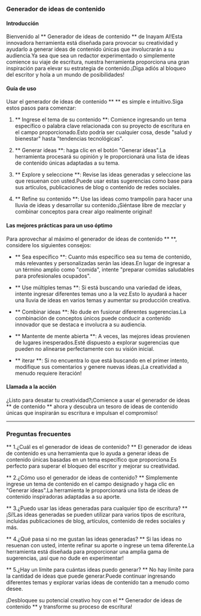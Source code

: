 ### Generador de ideas de contenido

#### Introducción
Bienvenido al ** Generador de ideas de contenido ** de Inayam AI!Esta innovadora herramienta está diseñada para provocar su creatividad y ayudarlo a generar ideas de contenido únicas que involucrarán a su audiencia.Ya sea que sea un redactor experimentado o simplemente comience su viaje de escritura, nuestra herramienta proporciona una gran inspiración para elevar su estrategia de contenido.¡Diga adiós al bloqueo del escritor y hola a un mundo de posibilidades!

#### Guía de uso
Usar el generador de ideas de contenido ** ** es simple e intuitivo.Siga estos pasos para comenzar:

1. ** Ingrese el tema de su contenido **: Comience ingresando un tema específico o palabra clave relacionada con su proyecto de escritura en el campo proporcionado.Esto podría ser cualquier cosa, desde "salud y bienestar" hasta "tendencias tecnológicas".

2. ** Generar ideas **: haga clic en el botón "Generar ideas".La herramienta procesará su opinión y le proporcionará una lista de ideas de contenido únicas adaptadas a su tema.

3. ** Explore y seleccione **: Revise las ideas generadas y seleccione las que resuenan con usted.Puede usar estas sugerencias como base para sus artículos, publicaciones de blog o contenido de redes sociales.

4. ** Refine su contenido **: Use las ideas como trampolín para hacer una lluvia de ideas y desarrollar su contenido.¡Siéntase libre de mezclar y combinar conceptos para crear algo realmente original!

#### Las mejores prácticas para un uso óptimo
Para aprovechar al máximo el generador de ideas de contenido ** **, considere los siguientes consejos:

- ** Sea específico **: Cuanto más específico sea su tema de contenido, más relevantes y personalizadas serán las ideas.En lugar de ingresar a un término amplio como "comida", intente "preparar comidas saludables para profesionales ocupados".

- ** Use múltiples temas **: Si está buscando una variedad de ideas, intente ingresar diferentes temas uno a la vez.Esto lo ayudará a hacer una lluvia de ideas en varios temas y aumentar su producción creativa.

- ** Combinar ideas **: No dude en fusionar diferentes sugerencias.La combinación de conceptos únicos puede conducir a contenido innovador que se destaca e involucra a su audiencia.

- ** Mantente de mente abierta **: A veces, las mejores ideas provienen de lugares inesperados.Esté dispuesto a explorar sugerencias que pueden no alinearse perfectamente con su visión inicial.

- ** iterar **: Si no encuentra lo que está buscando en el primer intento, modifique sus comentarios y genere nuevas ideas.¡La creatividad a menudo requiere iteración!

#### Llamada a la acción
¿Listo para desatar tu creatividad?¡Comience a usar el generador de ideas ** de contenido ** ahora y descubra un tesoro de ideas de contenido únicas que inspirarán su escritura e impulsan el compromiso!

---

### Preguntas frecuentes

** 1.¿Cuál es el generador de ideas de contenido? **
El generador de ideas de contenido es una herramienta que lo ayuda a generar ideas de contenido únicas basadas en un tema específico que proporciona.Es perfecto para superar el bloqueo del escritor y mejorar su creatividad.

** 2.¿Cómo uso el generador de ideas de contenido? **
Simplemente ingrese un tema de contenido en el campo designado y haga clic en "Generar ideas".La herramienta le proporcionará una lista de ideas de contenido inspiradoras adaptadas a su aporte.

** 3.¿Puedo usar las ideas generadas para cualquier tipo de escritura? **
¡Sí!Las ideas generadas se pueden utilizar para varios tipos de escritura, incluidas publicaciones de blog, artículos, contenido de redes sociales y más.

** 4.¿Qué pasa si no me gustan las ideas generadas? **
Si las ideas no resuenan con usted, intente refinar su aporte o ingrese un tema diferente.La herramienta está diseñada para proporcionar una amplia gama de sugerencias, ¡así que no dude en experimentar!

** 5.¿Hay un límite para cuántas ideas puedo generar? **
No hay límite para la cantidad de ideas que puede generar.Puede continuar ingresando diferentes temas y explorar varias ideas de contenido tan a menudo como desee.

¡Desbloquee su potencial creativo hoy con el ** Generador de ideas de contenido ** y transforme su proceso de escritura!